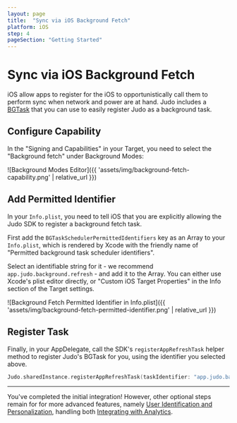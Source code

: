 ```yaml
---
layout: page
title:  "Sync via iOS Background Fetch"
platform: iOS
step: 4
pageSection: "Getting Started"
---
```

# Sync via iOS Background Fetch

 iOS allow apps to register for the iOS to opportunistically call them to perform sync when network and power are at hand.  Judo includes a [BGTask](https://developer.apple.com/documentation/backgroundtasks/bgtask) that you can use to easily register Judo as a background task.

## Configure Capability

 In the "Signing and Capabilities" in your Target, you need to select the "Background fetch" under Background Modes:

 ![Background Modes Editor]({{ 'assets/img/background-fetch-capability.png' | relative_url }})

## Add Permitted Identifier

 In your `Info.plist`, you need to tell iOS that you are explicitly allowing the Judo SDK to register a background fetch task.
 
 First add the `BGTaskSchedulerPermittedIdentifiers` key as an Array to your `Info.plist`, which is rendered by Xcode with the friendly name of "Permitted background task scheduler identifiers".
 
 Select an identifiable string for it - we recommend `app.judo.background.refresh` - and add it to the Array. You can either use Xcode's plist editor directly, or "Custom iOS Target Properties" in the Info section of the Target settings.

![Background Fetch Permitted Identifier in Info.plist]({{ 'assets/img/background-fetch-permitted-identifier.png' | relative_url }})

## Register Task

 Finally, in your AppDelegate, call the SDK's `registerAppRefreshTask` helper method to register Judo's BGTask for you, using the identifier you selected above.

```swift
Judo.sharedInstance.registerAppRefreshTask(taskIdentifier: "app.judo.background.refresh")
```

---

You've completed the initial integration!  However, other optional steps remain for for more advanced features, namely [User Identification and Personalization](user-identification-and-personalization), handling both [Integrating with Analytics](integrating-with-analytics).
